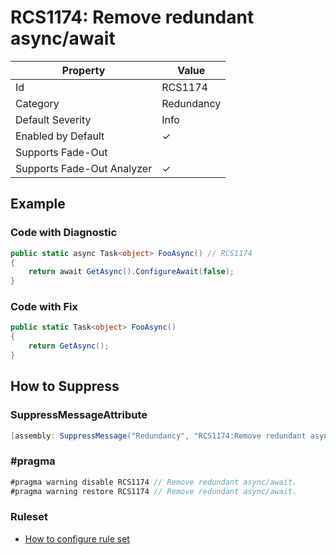 # RCS1174: Remove redundant async/await

| Property | Value |
| -------- | ----- |
| Id | RCS1174 |
| Category | Redundancy |
| Default Severity | Info |
| Enabled by Default | &#x2713; |
| Supports Fade\-Out |  |
| Supports Fade\-Out Analyzer | &#x2713; |

## Example

### Code with Diagnostic

```csharp
public static async Task<object> FooAsync() // RCS1174
{
    return await GetAsync().ConfigureAwait(false);
}
```

### Code with Fix

```csharp
public static Task<object> FooAsync()
{
    return GetAsync();
}
```

## How to Suppress

### SuppressMessageAttribute

```csharp
[assembly: SuppressMessage("Redundancy", "RCS1174:Remove redundant async/await.", Justification = "<Pending>")]
```

### \#pragma

```csharp
#pragma warning disable RCS1174 // Remove redundant async/await.
#pragma warning restore RCS1174 // Remove redundant async/await.
```

### Ruleset

* [How to configure rule set](../HowToConfigureAnalyzers.md)

